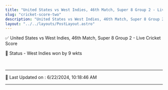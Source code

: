 ```yaml
---
title: "United States vs West Indies, 46th Match, Super 8 Group 2 - Live Cricket Score"
slug: "cricket-score-two"
description: "United States vs West Indies, 46th Match, Super 8 Group 2 - Live Cricket Score - West Indies won by 9 wkts."
layout: "../../layouts/PostLayout.astro"
--- 
```


✅ United States vs West Indies, 46th Match, Super 8 Group 2 - Live Cricket Score

📑 Status - West Indies won by 9 wkts

<br />

***

📝 Last Updated on : 6/22/2024, 10:18:46 AM

***

